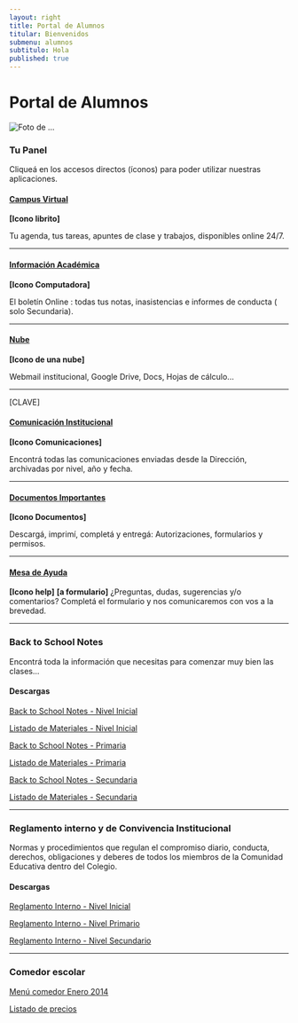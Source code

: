 ```yaml
---
layout: right
title: Portal de Alumnos
titular: Bienvenidos
submenu: alumnos
subtitulo: Hola
published: true
---
```


# Portal de Alumnos
 
![Foto de ...](http://placeimg.com/720/300/people)



### Tu Panel

Cliqueá en los accesos directos (íconos) para poder utilizar nuestras aplicaciones. 


#### [Campus Virtual]()
**[Icono librito]**

Tu agenda, tus tareas, apuntes de clase y trabajos, disponibles online 24/7.

---

#### [Información Académica]()
**[Icono Computadora]**

El boletín Online : todas tus notas, inasistencias e informes de conducta ( solo Secundaria). 

---

#### [Nube]()
**[Icono de una nube]**

 Webmail institucional, Google Drive, Docs, Hojas de cálculo...

---
[CLAVE]
#### [Comunicación Institucional]()
**[Icono Comunicaciones]**

Encontrá todas las comunicaciones enviadas desde la Dirección, archivadas por nivel, año y fecha.  

---

#### [Documentos Importantes]()
**[Icono Documentos]**

Descargá, imprimí, completá y entregá: Autorizaciones, formularios y permisos.  

---


#### [Mesa de Ayuda]()
**[Icono help]**
**[a formulario]**
¿Preguntas, dudas, sugerencias y/o comentarios? Completá el formulario y nos comunicaremos con vos a la brevedad. 

---


### Back to School Notes

Encontrá toda la información que necesitas para comenzar muy bien las clases... 

#### Descargas

[Back to School Notes - Nivel Inicial]() 

[Listado de Materiales - Nivel Inicial]() 

[Back to School Notes - Primaria]()

[Listado de Materiales - Primaria]() 

[Back to School Notes - Secundaria]()

[Listado de Materiales - Secundaria]() 

---

### Reglamento interno y de Convivencia Institucional

Normas y procedimientos que regulan el compromiso diario, conducta, derechos, obligaciones y deberes de todos los miembros de la Comunidad Educativa dentro del Colegio.

#### Descargas

[Reglamento Interno - Nivel Inicial]() 

[Reglamento Interno - Nivel Primario]() 

[Reglamento Interno - Nivel Secundario]()


---


### Comedor escolar

[Menú comedor Enero 2014]()

[Listado de precios]()